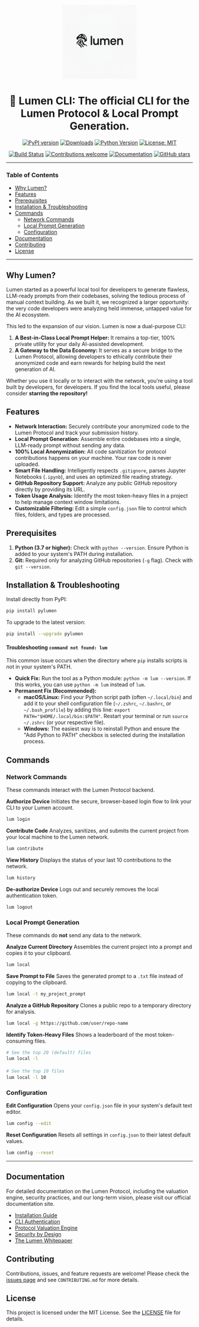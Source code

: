 <p align="center">
  <img src="./assets/logo.jpg" alt="Lumen Logo" width="200">
</p>

<h1 align="center">
  🪼 Lumen CLI: The official CLI for the Lumen Protocol & Local Prompt Generation.
</h1>

<p align="center">
    <a href="https://badge.fury.io/py/pylumen"><img src="https://badge.fury.io/py/pylumen.svg" alt="PyPI version"></a>
    <a href="https://pepy.tech/project/pylumen"><img src="https://static.pepy.tech/badge/pylumen" alt="Downloads"></a>
    <a href="https://pypi.org/project/pylumen/"><img src="https://img.shields.io/pypi/pyversions/pylumen.svg" alt="Python Version"></a>
    <a href="https://opensource.org/licenses/MIT"><img src="https://img.shields.io/badge/License-MIT-yellow.svg" alt="License: MIT"></a>
</p>
<p align="center">
    <a href="https://github.com/Far3000-YT/lumen/actions/workflows/release.yaml"><img src="https://github.com/Far3000-YT/lumen/actions/workflows/release.yaml/badge.svg" alt="Build Status"></a>
    <a href="https://github.com/Far3000-YT/lumen/blob/main/CONTRIBUTING.md"><img src="https://img.shields.io/badge/contributions-welcome-brightgreen.svg?style=flat" alt="Contributions welcome"></a>
    <a href="https://lumen.onl/docs/introduction"><img src="https://img.shields.io/badge/docs-lumen.onl-13131A.svg" alt="Documentation"></a>
    <a href="https://github.com/Far3000-YT/lumen/stargazers/"><img src="https://img.shields.io/github/stars/Far3000-YT/lumen.svg?style=social&label=Star" alt="GitHub stars"></a>
</p>

---

### Table of Contents

-   [Why Lumen?](#why-lumen)
-   [Features](#features)
-   [Prerequisites](#prerequisites)
-   [Installation & Troubleshooting](#installation--troubleshooting)
-   [Commands](#commands)
    -   [Network Commands](#network-commands)
    -   [Local Prompt Generation](#local-prompt-generation)
    -   [Configuration](#configuration)
-   [Documentation](#documentation)
-   [Contributing](#contributing)
-   [License](#license)

---

<h2 id="why-lumen">Why Lumen?</h2>

Lumen started as a powerful local tool for developers to generate flawless, LLM-ready prompts from their codebases, solving the tedious process of manual context building. As we built it, we recognized a larger opportunity: the very code developers were analyzing held immense, untapped value for the AI ecosystem.

This led to the expansion of our vision. Lumen is now a dual-purpose CLI:
1.  **A Best-in-Class Local Prompt Helper:** It remains a top-tier, 100% private utility for your daily AI-assisted development.
2.  **A Gateway to the Data Economy:** It serves as a secure bridge to the Lumen Protocol, allowing developers to ethically contribute their anonymized code and earn rewards for helping build the next generation of AI.

Whether you use it locally or to interact with the network, you're using a tool built by developers, for developers. If you find the local tools useful, please consider **starring the repository!**

<h2 id="features">Features</h2>

*   **Network Interaction:** Securely contribute your anonymized code to the Lumen Protocol and track your submission history.
*   **Local Prompt Generation:** Assemble entire codebases into a single, LLM-ready prompt without sending any data.
*   **100% Local Anonymization:** All code sanitization for protocol contributions happens on your machine. Your raw code is never uploaded.
*   **Smart File Handling:** Intelligently respects `.gitignore`, parses Jupyter Notebooks (`.ipynb`), and uses an optimized file reading strategy.
*   **GitHub Repository Support:** Analyze any public GitHub repository directly by providing its URL.
*   **Token Usage Analysis:** Identify the most token-heavy files in a project to help manage context window limitations.
*   **Customizable Filtering:** Edit a simple `config.json` file to control which files, folders, and types are processed.

<h2 id="prerequisites">Prerequisites</h2>

1.  **Python (3.7 or higher):** Check with `python --version`. Ensure Python is added to your system's PATH during installation.
2.  **Git:** Required only for analyzing GitHub repositories (`-g` flag). Check with `git --version`.

<h2 id="installation--troubleshooting">Installation & Troubleshooting</h2>

Install directly from PyPI:

```bash
pip install pylumen
```

To upgrade to the latest version:
```bash
pip install --upgrade pylumen
```

#### Troubleshooting `command not found: lum`
This common issue occurs when the directory where `pip` installs scripts is not in your system's PATH.

*   **Quick Fix:** Run the tool as a Python module: `python -m lum --version`. If this works, you can use `python -m lum` instead of `lum`.
*   **Permanent Fix (Recommended):**
    *   **macOS/Linux:** Find your Python script path (often `~/.local/bin`) and add it to your shell configuration file (`~/.zshrc`, `~/.bashrc`, or `~/.bash_profile`) by adding this line: `export PATH="$HOME/.local/bin:$PATH"`. Restart your terminal or run `source ~/.zshrc` (or your respective file).
    *   **Windows:** The easiest way is to reinstall Python and ensure the "Add Python to PATH" checkbox is selected during the installation process.

<h2 id="commands">Commands</h2>

### Network Commands
These commands interact with the Lumen Protocol backend.

**Authorize Device**
Initiates the secure, browser-based login flow to link your CLI to your Lumen account.

```bash
lum login
```

**Contribute Code**
Analyzes, sanitizes, and submits the current project from your local machine to the Lumen network.

```bash
lum contribute
```

**View History**
Displays the status of your last 10 contributions to the network.

```bash
lum history
```

**De-authorize Device**
Logs out and securely removes the local authentication token.

```bash
lum logout
```

### Local Prompt Generation
These commands do **not** send any data to the network.

**Analyze Current Directory**
Assembles the current project into a prompt and copies it to your clipboard.

```bash
lum local
```

**Save Prompt to File**
Saves the generated prompt to a `.txt` file instead of copying to the clipboard.

```bash
lum local -t my_project_prompt
```

**Analyze a GitHub Repository**
Clones a public repo to a temporary directory for analysis.

```bash
lum local -g https://github.com/user/repo-name
```

**Identify Token-Heavy Files**
Shows a leaderboard of the most token-consuming files.

```bash
# See the top 20 (default) files
lum local -l

# See the top 10 files
lum local -l 10
```

<h3 id="configuration">Configuration</h3>

**Edit Configuration**
Opens your `config.json` file in your system's default text editor.

```bash
lum config --edit
```

**Reset Configuration**
Resets all settings in `config.json` to their latest default values.

```bash
lum config --reset
```

---

<h2 id="documentation">Documentation</h2>

For detailed documentation on the Lumen Protocol, including the valuation engine, security practices, and our long-term vision, please visit our official documentation site.

-   [Installation Guide](https://lumen.onl/docs/installation)
-   [CLI Authentication](https://lumen.onl/docs/authentication)
-   [Protocol Valuation Engine](https://lumen.onl/docs/valuation)
-   [Security by Design](https://lumen.onl/docs/security)
-   [The Lumen Whitepaper](https://lumen.onl/docs/whitepaper)

<h2 id="contributing">Contributing</h2>

Contributions, issues, and feature requests are welcome! Please check the [issues page](https://github.com/Far3000-YT/lumen/issues) and see `CONTRIBUTING.md` for more details.

<h2 id="license">License</h2>

This project is licensed under the MIT License. See the [LICENSE](./LICENSE) file for details.